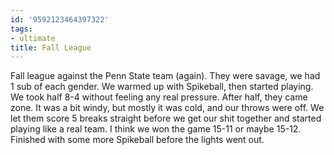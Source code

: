 ```yaml
---
id: '9592123464397322'
tags:
- ultimate
title: Fall League
---
```


Fall league against the Penn State team (again). They were savage, we had 1 sub of each gender. We warmed up with Spikeball, then started playing. We took half 8-4 without feeling any real pressure. After half, they came zone. It was a bit windy, but mostly it was cold, and our throws were off. We let them score 5 breaks straight before we get our shit together and started playing like a real team. I think we won the game 15-11 or maybe 15-12. Finished with some more Spikeball before the lights went out.
